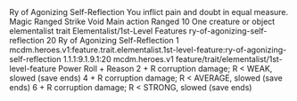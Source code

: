 <ability>
  <name>Ry of Agonizing Self-Reflection</name>
  <flavor>You inflict pain and doubt in equal measure.</flavor>
  <keywords>
    <keyword>Magic</keyword>
    <keyword>Ranged</keyword>
    <keyword>Strike</keyword>
    <keyword>Void</keyword>
  </keywords>
  <type>Main action</type>
  <distance>Ranged 10</distance>
  <target>One creature or object</target>
  <metadata>
    <class>elementalist</class>
    <feature_type>trait</feature_type>
    <file_dpath>Elementalist/1st-Level Features</file_dpath>
    <item_id>ry-of-agonizing-self-reflection</item_id>
    <item_index>20</item_index>
    <item_name>Ry of Agonizing Self-Reflection</item_name>
    <level>1</level>
    <scc>mcdm.heroes.v1:feature.trait.elementalist.1st-level-feature:ry-of-agonizing-self-reflection</scc>
    <scdc>1.1.1:9.1.9.1:20</scdc>
    <source>mcdm.heroes.v1</source>
    <type>feature/trait/elementalist/1st-level-feature</type>
  </metadata>
  <effects>
    <effect type="roll">
      <roll>Power Roll + Reason</roll>
      <t1>2 + R corruption damage; R &lt; WEAK, slowed (save ends)</t1>
      <t2>4 + R corruption damage; R &lt; AVERAGE, slowed (save ends)</t2>
      <t3>6 + R corruption damage; R &lt; STRONG, slowed (save ends)</t3>
    </effect>
  </effects>
</ability>
